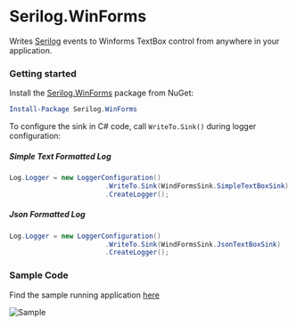 # Serilog.WinForms

Writes [Serilog](https://serilog.net) events to Winforms TextBox control from anywhere in your application.

### Getting started

Install the [Serilog.WinForms](https://www.nuget.org/packages/Serilog.Sinks.File/) package from NuGet:

```powershell
Install-Package Serilog.WinForms
```

To configure the sink in C# code, call `WriteTo.Sink()` during logger configuration:

##### Simple Text Formatted Log
```csharp
Log.Logger = new LoggerConfiguration()
                        .WriteTo.Sink(WindFormsSink.SimpleTextBoxSink)
                        .CreateLogger();
```

##### Json Formatted Log

```csharp
Log.Logger = new LoggerConfiguration()
                        .WriteTo.Sink(WindFormsSink.JsonTextBoxSink)
                        .CreateLogger();
```

### Sample Code

Find the sample running application [here](https://github.com/umairsyed613/Serilog.WinForms/tree/master/Sample/TestApplication/)

![Sample](https://github.com/umairsyed613/Serilog.WinForms/blob/master/sample.gif)
